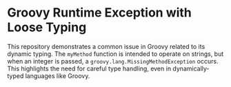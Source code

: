 # Groovy Runtime Exception with Loose Typing

This repository demonstrates a common issue in Groovy related to its dynamic typing.  The `myMethod` function is intended to operate on strings, but when an integer is passed, a `groovy.lang.MissingMethodException` occurs.  This highlights the need for careful type handling, even in dynamically-typed languages like Groovy.